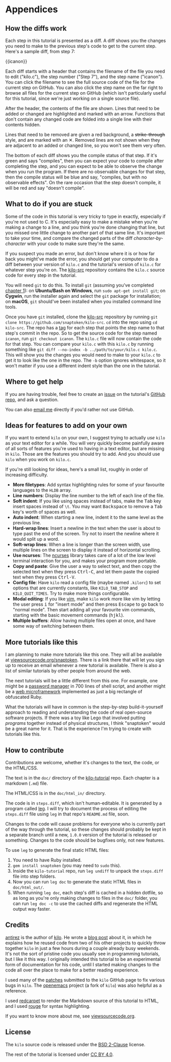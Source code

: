 # Appendices

## How the diffs work

Each step in this tutorial is presented as a diff. A diff shows you the changes
you need to make to the previous step's code to get to the current step. Here's
a sample diff, from step 7:

{{icanon}}

Each diff starts with a header that contains the filename of the file you need
to edit ("kilo.c"), the step number ("Step 7"), and the step name ("icanon").
You can click the filename to see the full source code of the file for the
current step on GitHub. You can also click the step name on the far right to
browse all files for the current step on GitHub (which isn't particularly
useful for this tutorial, since we're just working on a single source file).

After the header, the contents of the file are shown. Lines that need to be
added or changed are highlighted and marked with an arrow. Functions that don't
contain any changed code are folded into a single line with their contents
hidden.

Lines that need to be removed are given a red background, a
<s>strike-through</s> style, and are marked with an ✕. Removed lines are not
shown when they are adjacent to an added or changed line, so you won't see them
very often.

The bottom of each diff shows you the compile status of that step. If it's
green and says "compiles", then you can expect your code to compile after
completing the step, and you can expect to be able to observe the change when
you run the program. If there are no observable changes for that step, then the
compile status will be blue and say, "compiles, but with no observable
effects". On the rare occasion that the step doesn't compile, it will be red
and say "doesn't compile".

## What to do if you are stuck

Some of the code in this tutorial is very tricky to type in exactly, especially
if you're not used to C. It's especially easy to make a mistake when you're
making a change to a line, and you think you're done changing that line, but
you missed one little change to another part of that same line. It's important
to take your time, and compare the changed parts of the diff
*character-by-character* with your code to make sure they're the same.

If you suspect you made an error, but don't know where it is or how far back
you might've made the error, you should get your computer to do a diff between
your version of `kilo.c` and the tutorial's version of `kilo.c` for whatever
step you're on. The
[kilo-src](https://github.com/snaptoken/kilo-src) repository contains the
`kilo.c` source code for every step in the tutorial.

You will need `git` to do this. To install `git` (assuming you've completed
[chapter 1](01.setup.html)): on **Ubuntu/Bash on Windows**, run
`sudo apt-get install git`; on **Cygwin**, run the installer again and select
the `git` package for installation; on **macOS**, `git` should've been
installed when you installed command line tools.

Once you have `git` installed, clone the
[kilo-src](https://github.com/snaptoken/kilo-src) repository by running
`git clone https://github.com/snaptoken/kilo-src`. `cd` into the repo using
`cd kilo-src`. The repo has a
[tag](https://git-scm.com/book/en/v2/Git-Basics-Tagging) for each step that
points the step name to that step's commit in the repo. So to get the source
code for the step named `icanon`, run `git checkout icanon`. The `kilo.c` file
will now contain the code for that step. You can compare your `kilo.c` with
this `kilo.c` by running something like
`git diff --no-index -b ../path/to/your/kilo.c kilo.c`. This will show you the
changes you would need to make to your `kilo.c` to get it to look like the one
in the repo. The `-b` option ignores whitespace, so it won't matter if you use
a different indent style than the one in the tutorial.

## Where to get help

If you are having trouble, feel free to create an
[issue](https://github.com/snaptoken/kilo-tutorial/issues) on the tutorial's
[GitHub repo](https://github.com/snaptoken/kilo-tutorial), and ask a question.

You can also [email me](mailto:jeremy.ruten@gmail.com) directly if you'd rather
not use GitHub.

## Ideas for features to add on your own

If you want to extend `kilo` on your own, I suggest trying to actually *use*
`kilo` as your text editor for a while. You will very quickly become painfully
aware of all sorts of features you're used to having in a text editor, but are
missing in `kilo`. Those are the features you should try to add. And you should
use `kilo` when you work on `kilo.c`.

If you're still looking for ideas, here's a small list, roughly in order of
increasing difficulty.

* **More filetypes**: Add syntax highlighting rules for some of your favourite
  languages to the `HLDB` array.
* **Line numbers**: Display the line number to the left of each line of the
  file.
* **Soft indent**: If you like using spaces instead of tabs, make the
  <kbd>Tab</kbd> key insert spaces instead of `\t`. You may want
  <kbd>Backspace</kbd> to remove a <kbd>Tab</kbd> key's worth of spaces as
  well.
* **Auto indent**: When starting a new line, indent it to the same level as the
  previous line.
* **Hard-wrap lines**: Insert a newline in the text when the user is about
  to type past the end of the screen. Try not to insert the newline where it
  would split up a word.
* **Soft-wrap lines**: When a line is longer than the screen width, use
  multiple lines on the screen to display it instead of horizontal scrolling.
* **Use ncurses**: The [ncurses](https://en.wikipedia.org/wiki/Ncurses)
  library takes care of a lot of the low level terminal interaction for you,
  and makes your program more portable.
* **Copy and paste**: Give the user a way to select text, and then copy the
  selected text when they press <kbd>Ctrl-C</kbd>, and let them paste the
  copied text when they press <kbd>Ctrl-V</kbd>.
* **Config file**: Have `kilo` read a config file (maybe named `.kilorc`) to
  set options that are currently constants, like `KILO_TAB_STOP` and
  `KILO_QUIT_TIMES`. Try to make more things configurable.
* **Modal editing**: If you like [vim](http://www.vim.org/), make `kilo` work
  more like vim by letting the user press <kbd>i</kbd> for "insert mode" and
  then press <kbd>Escape</kbd> to go back to "normal mode". Then start adding
  all your favourite vim commands, starting with the basic movement commands
  (<kbd>h</kbd><kbd>j</kbd><kbd>k</kbd><kbd>l</kbd>).
* **Multiple buffers**: Allow having multiple files open at once, and have some
  way of switching between them.

## More tutorials like this

I am planning to make more tutorials like this one. They will all be available
at [viewsourcecode.org/snaptoken](http://viewsourcecode.org/snaptoken). There
is a link there that will let you sign up to receive an email whenever a new
tutorial is available. There is also a list of similar tutorials by other
people from around the web.

The next tutorials will be a little different from this one. For example, one
might be a [password manager](https://passwordstore.org) in 700 lines of shell
script, and another might be a
[web microframework](https://github.com/camping/camping) implemented as just a
big rectangle of obfuscated Ruby.

What the tutorials will have in common is the step-by-step build-it-yourself
approach to reading and understanding the code of real open-source software
projects. If there was a toy like Lego that involved putting *programs*
together instead of physical structures, I think "snaptoken" would be a great
name for it. That is the experience I'm trying to create with tutorials like
this.

## How to contribute

Contributions are welcome, whether it's changes to the text, the code, or the
HTML/CSS.

The text is in the `doc/` directory of the
[kilo-tutorial](https://github.com/snaptoken/kilo-tutorial) repo. Each chapter
is a markdown (`.md`) file.

The HTML/CSS is in the `doc/html_in/` directory.

The code is in `steps.diff`, which isn't human-editable. It is generated by a
program called [leg](https://github.com/yjerem/leg). I will try to document the
process of editing the `steps.diff` file using `leg` in that repo's `README.md`
file, soon.

Changes to the code will cause problems for everyone who is currently part of
the way through the tutorial, so these changes should probably be kept in a
separate branch until a new, `1.0.0` version of the tutorial is released or
something. Changes to the code should be bugfixes only, not new features.

To use `leg` to generate the final static HTML files:

1. You need to have Ruby installed.
2. `gem install snaptoken` (you may need to `sudo` this).
3. Inside the `kilo-tutorial` repo, run `leg undiff` to unpack the `steps.diff`
   file into step folders.
4. Now you can run `leg doc` to generate the static HTML files in
   `doc/html_out/`.
5. When running `leg doc`, each step's diff is cached in a hidden dotfile, so
   as long as you're only making changes to files in the `doc/` folder, you can
   run `leg doc -c` to use the cached diffs and regenerate the HTML output way
   faster.

## Credits

[antirez](http://invece.org/) is the author of
[kilo](https://github.com/antirez/kilo). He wrote a
[blog post](http://antirez.com/news/108) about it, in which he explains how he
reused code from two of his other projects to quickly throw together `kilo` in
just a few hours during a couple already busy weekends. It's not the sort of
pristine code you usually see in programming tutorials, but I like it this way.
I originally intended this tutorial to be an experimental form of documentation
for his code, until I started making changes to the code all over the place to
make for a better reading experience.

I used many of the [patches](https://github.com/antirez/kilo/pulls) submitted
to the `kilo` GitHub page to fix various bugs in `kilo`. The
[openemacs](https://github.com/practicalswift/openemacs) project (a fork of
`kilo`) was also helpful as a reference.

I used [redcarpet](https://github.com/vmg/redcarpet) to render the Markdown
source of this tutorial to HTML, and I used
[rouge](https://github.com/jneen/rouge) for syntax highlighting.

If you want to know more about me, see
[viewsourcecode.org](http://viewsourcecode.org).

## License

The `kilo` source code is released under the
[BSD 2-Clause](https://github.com/snaptoken/kilo-tutorial/blob/master/steps.diff.LICENSE)
license.

The rest of the tutorial is licensed under
[CC BY 4.0](https://creativecommons.org/licenses/by/4.0/).

